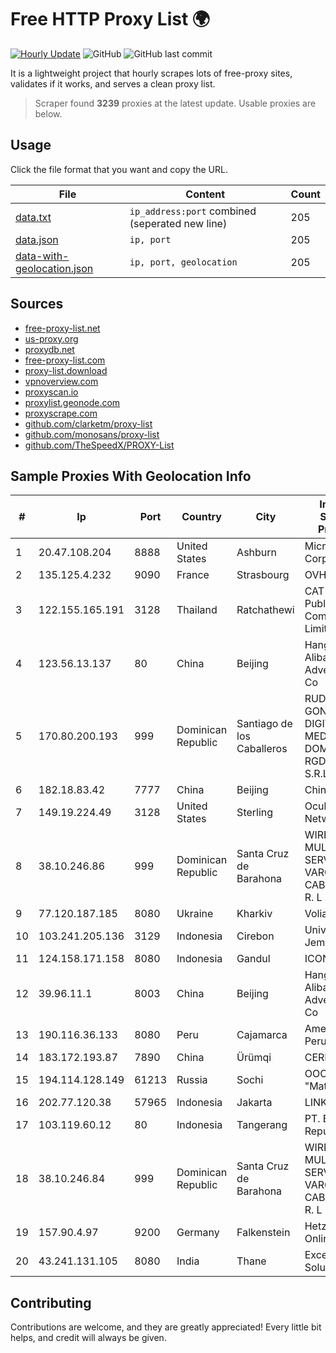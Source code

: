 
# Free HTTP Proxy List 🌍

[![Hourly Update](https://github.com/mertguvencli/http-proxy-list/actions/workflows/main.yml/badge.svg?branch=main)](https://github.com/mertguvencli/http-proxy-list/actions/workflows/main.yml)
![GitHub](https://img.shields.io/github/license/mertguvencli/http-proxy-list)
![GitHub last commit](https://img.shields.io/github/last-commit/mertguvencli/http-proxy-list)

It is a lightweight project that hourly scrapes lots of free-proxy sites, validates if it works, and serves a clean proxy list.


> Scraper found **3239** proxies at the latest update. Usable proxies are below.

## Usage

Click the file format that you want and copy the URL.


|File|Content|Count|
|----|-------|-----|
|[data.txt](https://raw.githubusercontent.com/mertguvencli/http-proxy-list/main/proxy-list/data.txt)|`ip_address:port` combined (seperated new line)|205|
|[data.json](https://raw.githubusercontent.com/mertguvencli/http-proxy-list/main/proxy-list/data.json)|`ip, port`|205|
|[data-with-geolocation.json](https://raw.githubusercontent.com/mertguvencli/http-proxy-list/main/proxy-list/data-with-geolocation.json)|`ip, port, geolocation`|205|

## Sources

* [free-proxy-list.net](https://free-proxy-list.net)
* [us-proxy.org](https://www.us-proxy.org)
* [proxydb.net](http://proxydb.net)
* [free-proxy-list.com](https://free-proxy-list.com/?page=&port=&type%5B%5D=http&type%5B%5D=https&up_time=0&search=Search)
* [proxy-list.download](https://www.proxy-list.download/HTTP)
* [vpnoverview.com](https://vpnoverview.com/privacy/anonymous-browsing/free-proxy-servers)
* [proxyscan.io](https://www.proxyscan.io)
* [proxylist.geonode.com](https://proxylist.geonode.com/api/proxy-list?limit=300&page=1&sort_by=lastChecked&sort_type=desc&protocols=http,https)
* [proxyscrape.com](https://api.proxyscrape.com/v2/?request=displayproxies&protocol=http&timeout=10000&country=all&ssl=all&anonymity=all)
* [github.com/clarketm/proxy-list](https://raw.githubusercontent.com/clarketm/proxy-list/master/proxy-list-raw.txt)
* [github.com/monosans/proxy-list](https://raw.githubusercontent.com/monosans/proxy-list/main/proxies/http.txt)
* [github.com/TheSpeedX/PROXY-List](https://raw.githubusercontent.com/TheSpeedX/PROXY-List/master/http.txt)


## Sample Proxies With Geolocation Info

|#|Ip|Port|Country|City|Internet Service Provider|
|-|--|----|-------|----|-------------------------|
|1|20.47.108.204|8888|United States|Ashburn|Microsoft Corporation|
|2|135.125.4.232|9090|France|Strasbourg|OVH SAS|
|3|122.155.165.191|3128|Thailand|Ratchathewi|CAT Telecom Public Company Limited|
|4|123.56.13.137|80|China|Beijing|Hangzhou Alibaba Advertising Co|
|5|170.80.200.193|999|Dominican Republic|Santiago de los Caballeros|RUDDY GONZALEZ DIGITAL MEDIA DOMINICANA, RGDIMAX, S.R.L|
|6|182.18.83.42|7777|China|Beijing|China Mobile|
|7|149.19.224.49|3128|United States|Sterling|Oculus Networks Inc|
|8|38.10.246.86|999|Dominican Republic|Santa Cruz de Barahona|WIRELESS MULTI SERVICE VARGAS CABRERA, S. R. L|
|9|77.120.187.185|8080|Ukraine|Kharkiv|Volia Kharkov|
|10|103.241.205.136|3129|Indonesia|Cirebon|Universitas Jember|
|11|124.158.171.158|8080|Indonesia|Gandul|ICON+|
|12|39.96.11.1|8003|China|Beijing|Hangzhou Alibaba Advertising Co|
|13|190.116.36.133|8080|Peru|Cajamarca|America Movil Peru S.A.C.|
|14|183.172.193.87|7890|China|Ürümqi|CERNET|
|15|194.114.128.149|61213|Russia|Sochi|OOO "Matritsa"|
|16|202.77.120.38|57965|Indonesia|Jakarta|LINKNET|
|17|103.119.60.12|80|Indonesia|Tangerang|PT. Eka Mas Republik|
|18|38.10.246.84|999|Dominican Republic|Santa Cruz de Barahona|WIRELESS MULTI SERVICE VARGAS CABRERA, S. R. L|
|19|157.90.4.97|9200|Germany|Falkenstein|Hetzner Online GmbH|
|20|43.241.131.105|8080|India|Thane|Excel Solutions|



## Contributing

Contributions are welcome, and they are greatly appreciated! Every
little bit helps, and credit will always be given.

